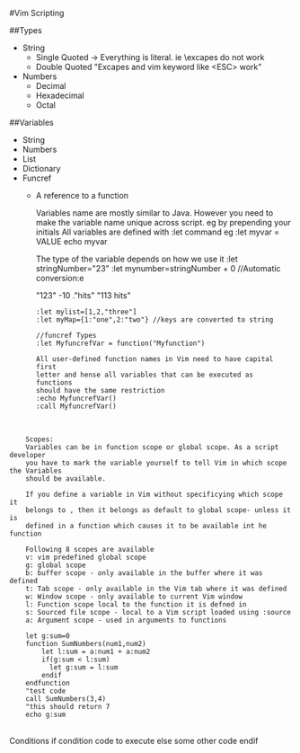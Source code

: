#Vim Scripting

##Types
* String 
  * Single Quoted -> Everything is literal. ie \excapes do not work
  * Double Quoted "Excapes and vim keyword like \<ESC> work"
* Numbers
  * Decimal
  * Hexadecimal
  * Octal

##Variables
  * String
  * Numbers
  * List
  * Dictionary
  * Funcref
    * A reference to a function


      Variables name are mostly similar to Java. However you need to make the 
      variable name unique across script. eg by prepending your initials
      All variables are defined with :let command 
      eg :let myvar = VALUE
         echo myvar

         The type of the variable depends on how we use it
         :let stringNumber="23"
         :let mynumber=stringNumber + 0 //Automatic conversion:e

         "123" -10 ."hits" "113 hits"

          :let mylist=[1,2,"three"]
          :let myMap={1:"one",2:"two"} //keys are converted to string

          //funcref Types
          :let MyfuncrefVar = function("Myfunction")

          All user-defined function names in Vim need to have capital first
          letter and hense all variables that can be executed as functions
          should have the same restriction
          :echo MyfuncrefVar()
          :call MyfuncrefVar()


<br/>

        Scopes:
        Variables can be in function scope or global scope. As a script developer
        you have to mark the variable yourself to tell Vim in which scope the Variables
        should be available.

        If you define a variable in Vim without specificying which scope it
        belongs to , then it belongs as default to global scope- unless it is 
        defined in a function which causes it to be available int he function

        Following 8 scopes are available
        v: vim predefined global scope
        g: global scope 
        b: buffer scope - only available in the buffer where it was defined
        t: Tab scope - only available in the Vim tab where it was defined 
        w: Window scope - only available to current Vim window 
        l: Function scope local to the function it is defned in 
        s: Sourced file scope - local to a Vim script loaded using :source 
        a: Argument scope - used in arguments to functions

        let g:sum=0
        function SumNumbers(num1,num2)
            let l:sum = a:num1 + a:num2
            if(g:sum < l:sum)
              let g:sum = l:sum
            endif
        endfunction
        "test code
        call SumNumbers(3,4)
        "this should return 7
        echo g:sum

<br/>
Conditions
  if condition 
    code to execute
  else 
    some other code
  endif 

